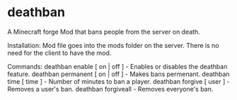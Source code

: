 deathban
========

A Minecraft forge Mod that bans people from the server on death.

Installation:
Mod file goes into the mods folder on the server. There is no need for the client to have the mod.

Commands:
deathban enable [ on | off ] - Enables or disables the deathban feature.
deathban permanent [ on | off ] - Makes bans permenant.
deathban time [ time ] - Number of minutes to ban a player.
deathban forgive [ user ] - Removes a user's ban.
deathban forgiveall - Removes everyone's ban.